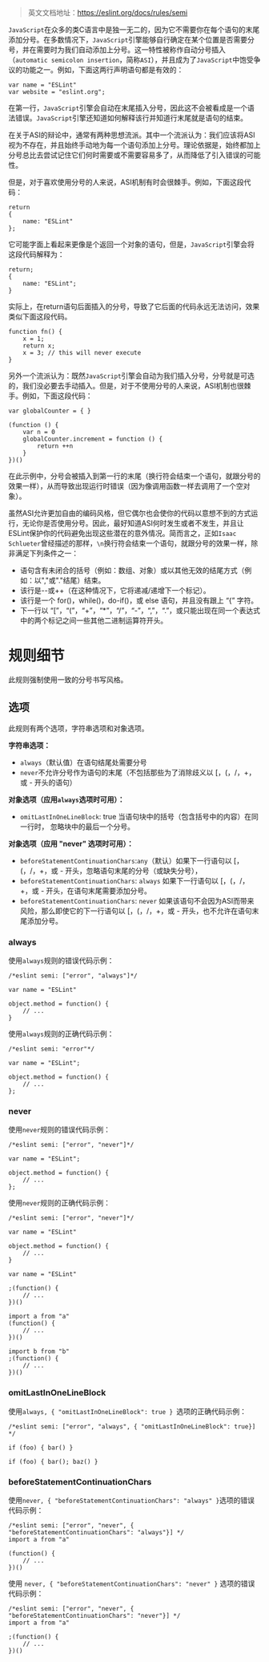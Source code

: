 > 英文文档地址：<https://eslint.org/docs/rules/semi>

`JavaScript`在众多的类C语言中是独一无二的，因为它不需要你在每个语句的末尾添加分号。在多数情况下，`JavaScript`引擎能够自行确定在某个位置是否需要分号，并在需要时为我们自动添加上分号。这一特性被称作自动分号插入（`automatic semicolon insertion`，简称`ASI`），并且成为了`JavaScript`中饱受争议的功能之一。例如，下面这两行声明语句都是有效的：

	var name = "ESLint"
	var website = "eslint.org";

在第一行，`JavaScript`引擎会自动在末尾插入分号，因此这不会被看成是一个语法错误。`JavaScript`引擎还知道如何解释该行并知道行末尾就是语句的结束。

在关于ASI的辩论中，通常有两种思想流派。其中一个流派认为：我们应该将ASI视为不存在，并且始终手动地为每一个语句添加上分号。理论依据是，始终都加上分号总比去尝试记住它们何时需要或不需要容易多了，从而降低了引入错误的可能性。

但是，对于喜欢使用分号的人来说，ASI机制有时会很棘手。例如，下面这段代码：

	return
	{
	    name: "ESLint"
	};

它可能字面上看起来更像是个返回一个对象的语句，但是，`JavaScript`引擎会将这段代码解释为：

	return;
	{
	    name: "ESLint";
	}

实际上，在return语句后面插入的分号，导致了它后面的代码永远无法访问，效果类似下面这段代码。

	function fn() {
	    x = 1;
	    return x;
	    x = 3; // this will never execute
	}

另外一个流派认为：既然`JavaScript`引擎会自动为我们插入分号，分号就是可选的，我们没必要去手动插入。但是，对于不使用分号的人来说，ASI机制也很棘手。例如，下面这段代码：

	var globalCounter = { }
	 
	(function () {
	    var n = 0
	    globalCounter.increment = function () {
	        return ++n
	    }
	})()

在此示例中，分号会被插入到第一行的末尾（换行符会结束一个语句，就跟分号的效果一样），从而导致出现运行时错误（因为像调用函数一样去调用了一个空对象）。

虽然ASI允许更加自由的编码风格，但它偶尔也会使你的代码以意想不到的方式运行，无论你是否使用分号。因此，最好知道ASI何时发生或者不发生，并且让ESLint保护你的代码避免出现这些潜在的意外情况。简而言之，正如`Isaac Schlueter`曾经描述的那样，`\n`换行符会结束一个语句，就跟分号的效果一样，除非满足下列条件之一：

- 语句含有未闭合的括号（例如：数组、对象）或以其他无效的结尾方式（例如：以","或"."结尾）结束。
- 该行是--或++（在这种情况下，它将递减/递增下一个标记）。
- 该行是一个 for()，while()，do-if()，或 else 语句，并且没有跟上 “{” 字符。
- 下一行以 “[”，“(”，“+”，“*”，“/”，“-”，“,”，“.”，或只能出现在同一个表达式中的两个标记之间一些其他二进制运算符开头。

# 规则细节
此规则强制使用一致的分号书写风格。

## 选项
此规则有两个选项，字符串选项和对象选项。

**字符串选项：**

- `always`（默认值）在语句结尾处需要分号
- `never`不允许分号作为语句的末尾（不包括那些为了消除歧义以 [，(，/，+，或 - 开头的语句）

**对象选项（应用`always`选项时可用）：**
 
- `omitLastInOneLineBlock`: true 当语句块中的括号（包含括号中的内容）在同一行时， 忽略块中的最后一个分号。

**对象选项（应用 "never" 选项时可用）：**

- `beforeStatementContinuationChars`:`any`（默认）如果下一行语句以 [，(，/，+，或 - 开头，忽略语句末尾的分号（或缺失分号），
- `beforeStatementContinuationChars`: `always` 如果下一行语句以 [，(，/，+，或 - 开头，在语句末尾需要添加分号。
- `beforeStatementContinuationChars`: `never` 如果该语句不会因为ASI而带来风险，那么即使它的下一行语句以 [，(，/，+，或 - 开头，也不允许在语句末尾添加分号。

### always
使用`always`规则的错误代码示例：

	/*eslint semi: ["error", "always"]*/
	 
	var name = "ESLint"
	 
	object.method = function() {
	    // ...
	}

使用`always`规则的正确代码示例：

	/*eslint semi: "error"*/
	 
	var name = "ESLint";
	 
	object.method = function() {
	    // ...
	};

### never
使用`never`规则的错误代码示例：

	/*eslint semi: ["error", "never"]*/
	 
	var name = "ESLint";
	 
	object.method = function() {
	    // ...
	};

使用`never`规则的正确代码示例：

	/*eslint semi: ["error", "never"]*/
	 
	var name = "ESLint"
	 
	object.method = function() {
	    // ...
	}
	 
	var name = "ESLint"
	 
	;(function() {
	    // ...
	})()
	 
	import a from "a"
	(function() {
	    // ...
	})()
	 
	import b from "b"
	;(function() {
	    // ...
	})()

### omitLastInOneLineBlock
使用`always, { "omitLastInOneLineBlock": true } `选项的正确代码示例：

	/*eslint semi: ["error", "always", { "omitLastInOneLineBlock": true}] */
	 
	if (foo) { bar() }
	 
	if (foo) { bar(); baz() }

### beforeStatementContinuationChars
使用`never, { "beforeStatementContinuationChars": "always" }`选项的错误代码示例：

	/*eslint semi: ["error", "never", { "beforeStatementContinuationChars": "always"}] */
	import a from "a"
	 
	(function() {
	    // ...
	})()

使用 `never, { "beforeStatementContinuationChars": "never" }` 选项的错误代码示例：

	/*eslint semi: ["error", "never", { "beforeStatementContinuationChars": "never"}] */
	import a from "a"
	 
	;(function() {
	    // ...
	})()
